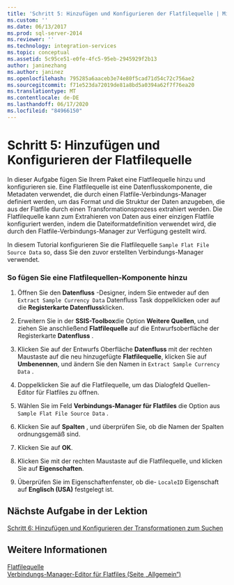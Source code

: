 ```yaml
---
title: 'Schritt 5: Hinzufügen und Konfigurieren der Flatfilequelle | Microsoft-Dokumentation'
ms.custom: ''
ms.date: 06/13/2017
ms.prod: sql-server-2014
ms.reviewer: ''
ms.technology: integration-services
ms.topic: conceptual
ms.assetid: 5c95ce51-e0fe-4fc5-95eb-2945929f2b13
author: janinezhang
ms.author: janinez
ms.openlocfilehash: 795285a6aaceb3e74e80f5cad71d54c72c756ae2
ms.sourcegitcommit: f71e523da72019de81a8bd5a0394a62f7f76ea20
ms.translationtype: MT
ms.contentlocale: de-DE
ms.lasthandoff: 06/17/2020
ms.locfileid: "84966150"
---
```

# <a name="step-5-adding-and-configuring-the-flat-file-source"></a>Schritt 5: Hinzufügen und Konfigurieren der Flatfilequelle
  In dieser Aufgabe fügen Sie Ihrem Paket eine Flatfilequelle hinzu und konfigurieren sie. Eine Flatfilequelle ist eine Datenflusskomponente, die Metadaten verwendet, die durch einen Flatfile-Verbindungs-Manager definiert werden, um das Format und die Struktur der Daten anzugeben, die aus der Flatfile durch einen Transformationsprozess extrahiert werden. Die Flatfilequelle kann zum Extrahieren von Daten aus einer einzigen Flatfile konfiguriert werden, indem die Dateiformatdefinition verwendet wird, die durch den Flatfile-Verbindungs-Manager zur Verfügung gestellt wird.  
  
 In diesem Tutorial konfigurieren Sie die Flatfilequelle `Sample Flat File Source Data` so, dass Sie den zuvor erstellten Verbindungs-Manager verwendet.  
  
### <a name="to-add-a-flat-file-source-component"></a>So fügen Sie eine Flatfilequellen-Komponente hinzu  
  
1.  Öffnen Sie den **Datenfluss** -Designer, indem Sie entweder auf den `Extract Sample Currency Data` Datenfluss Task doppelklicken oder auf die **Registerkarte Datenfluss**klicken.  
  
2.  Erweitern Sie in der **SSIS-Toolbox**die Option **Weitere Quellen**, und ziehen Sie anschließend **Flatfilequelle** auf die Entwurfsoberfläche der Registerkarte **Datenfluss** .  
  
3.  Klicken Sie auf der Entwurfs Oberfläche **Datenfluss** mit der rechten Maustaste auf die neu hinzugefügte **Flatfilequelle**, klicken Sie auf **Umbenennen**, und ändern Sie den Namen in `Extract Sample Currency Data` .  
  
4.  Doppelklicken Sie auf die Flatfilequelle, um das Dialogfeld Quellen-Editor für Flatfiles zu öffnen.  
  
5.  Wählen Sie im Feld **Verbindungs-Manager für Flatfiles** die Option aus `Sample Flat File Source Data` .  
  
6.  Klicken Sie auf **Spalten** , und überprüfen Sie, ob die Namen der Spalten ordnungsgemäß sind.  
  
7.  Klicken Sie auf **OK**.  
  
8.  Klicken Sie mit der rechten Maustaste auf die Flatfilequelle, und klicken Sie auf **Eigenschaften**.  
  
9. Überprüfen Sie im Eigenschaftenfenster, ob die- `LocaleID` Eigenschaft auf **Englisch (USA)** festgelegt ist.  
  
## <a name="next-task-in-lesson"></a>Nächste Aufgabe in der Lektion  
 [Schritt 6: Hinzufügen und Konfigurieren der Transformationen zum Suchen](lesson-1-6-adding-and-configuring-the-lookup-transformations.md)  
  
## <a name="see-also"></a>Weitere Informationen  
 [Flatfilequelle](data-flow/flat-file-source.md)   
 [Verbindungs-Manager-Editor für Flatfiles &#40;Seite „Allgemein“&#41;](general-page-of-integration-services-designers-options.md)  
  
  
